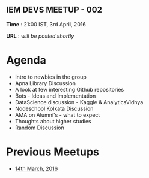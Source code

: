 IEM DEVS MEETUP - 002
------------------------

**Time** : 21:00 IST, 3rd April, 2016

**URL** : _will be posted shortly_

# Agenda

* Intro to newbies in the group
* Apna Library Discussion
* A look at few interesting Github repositories
* Bots - Ideas and Implementation
* DataScience discussion - Kaggle & AnalyticsVidhya
* Nodeschool Kolkata Discussion
* AMA on Alumni's - what to expect
* Thoughts about higher studies
* Random Discussion

# Previous Meetups

* [14th March, 2016](https://github.com/iem-devs/awesome-mission/blob/master/meetups/meetup-01.md)
